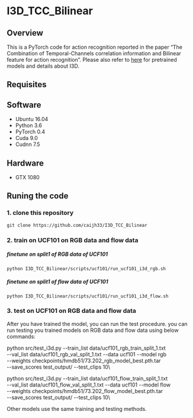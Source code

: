 I3D_TCC_Bilinear
======
Overview
------
This is a PyTorch code for action recognition reported in the paper “The Combination of Temporal-Channels correlation information and Bilinear feature for action recognition”. Please also refer to [here](https://github.com/hassony2/kinetics_i3d_pytorch) for pretrained models and details about I3D.

Requisites
----------
## Software
*	Ubuntu 16.04
*	Python 3.6
*	PyTorch 0.4
*	Cuda 9.0
*	Cudnn 7.5
## Hardware
*	GTX 1080

Runing the code
--------------
### 1. clone this repository
```git clone https://github.com/caijh33/I3D_TCC_Bilinear```

### 2. train on UCF101 on RGB data and flow data
##### finetune on split1 of RGB data of UCF101
```python I3D_TCC_Bilinear/scripts/ucf101/run_ucf101_i3d_rgb.sh```
##### finetune on split1 of flow data of UCF101
```python I3D_TCC_Bilinear/scripts/ucf101/run_ucf101_i3d_flow.sh```



### 3. test on UCF101 on RGB data and flow data
After you have trained the model, you can run the test procedure. you can run testing you trained models on RGB data and flow data using below commands:

python src/test_i3d.py --train_list data/ucf101_rgb_train_split_1.txt \
 --val_list data/ucf101_rgb_val_split_1.txt --data ucf101 --model rgb\
--weights checkpoints/hmdb51/73.202_rgb_model_best.pth.tar \
--save_scores test_output/ --test_clips 10\ 

python src/test_i3d.py --train_list data/ucf101_flow_train_split_1.txt \
 --val_list data/ucf101_flow_val_split_1.txt --data ucf101 --model flow\
--weights checkpoints/hmdb51/73.202_flow_model_best.pth.tar \
--save_scores test_output/ --test_clips 10\

Other models use the same training and testing methods.






